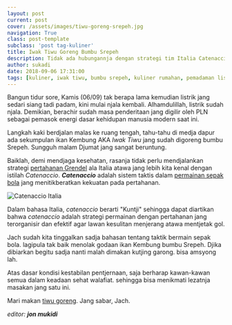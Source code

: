 ```yaml
---
layout: post
current: post
cover: /assets/images/tiwu-goreng-srepeh.jpg
navigation: True
class: post-template
subclass: 'post tag-kuliner'
title: Iwak Tiwu Goreng Bumbu Srepeh
description: Tidak ada hubungannja dengan strategi tim Italia Catenaccio
author: sukadi
date: 2018-09-06 17:31:00
tags: [kuliner, iwak tiwu, bumbu srepeh, kuliner rumahan, pemadaman listrik]
---
```

Bangun tidur sore, Kamis (06/09) tak berapa lama kemudian listrik jang sedari siang tadi padam, kini mulai njala kembali. Alhamdulillah, listrik sudah njala. Demikian, berachir sudah masa penderitaan jang digilir oleh PLN sebagai pemasok energi dasar kehidupan manusia modern saat ini.

Langkah kaki berdjalan malas ke ruang tengah, tahu-tahu di medja dapur ada sekumpulan ikan Kembung AKA _Iwak Tiwu_ jang sudah digoreng bumbu Srepeh. Sungguh malam Djumat jang sangat beruntung.

Baiklah, demi mendjaga kesehatan, rasanja tidak perlu mendjalankan strategi [pertahanan Grendel](https://id.wikipedia.org/wiki/Catenaccio) ala Italia atawa jang lebih kita kenal dengan istilah _Catenaccio_. _**Catenaccio**_ adalah sistem taktis dalam [permainan sepak bola](https://www.paciran.com/aplikasi-streaming-bola-eropa-paling-lengkap.html) jang menitikberatkan kekuatan pada pertahanan.

![Catenaccio Italia](https://upload.wikimedia.org/wikipedia/commons/2/21/Italia82.JPG)

Dalam bahasa Italia, _catenaccio_ berarti "Kuntji" sehingga dapat diartikan bahwa _catenaccio_ adalah strategi permainan dengan pertahanan jang terorganisir dan efektif agar lawan kesulitan menjerang atawa mentjetak gol.

Jach sudah kita tinggalkan sadja bahasan tentang taktik bermain sepak bola. lagipula tak baik menolak godaan ikan Kembung bumbu Srepeh. Djika dibiarkan begitu sadja nanti malah dimakan kutjing garong. bisa amsyong lah.

Atas dasar kondisi kestabilan pentjernaan, saja berharap kawan-kawan semua dalam keadaan sehat walafiat. sehingga bisa menikmati lezatnja masakan jang satu ini.

Mari makan [tiwu goreng](/assets/images/tiwu-goreng-srepeh.jpg). Jang sabar, Jach.

_editor: **jon mukidi**_

